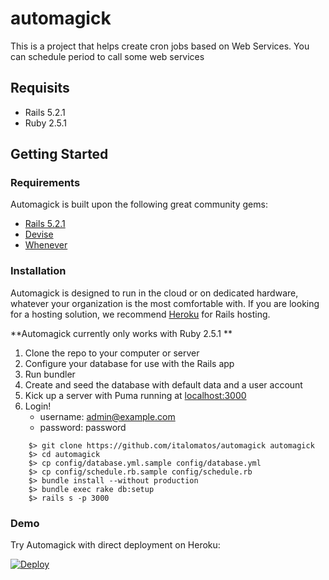 # automagick
This is a project that helps create cron jobs based on Web Services. You can schedule period to call some web services

Requisits
---
* Rails 5.2.1
* Ruby 2.5.1

## Getting Started

### Requirements
Automagick is built upon the following great community gems:

* [Rails 5.2.1](https://github.com/rails/rails)
* [Devise](https://github.com/plataformatec/devise)
* [Whenever](https://github.com/javan/whenever)


### Installation
Automagick is designed to run in the cloud or on dedicated hardware, whatever your organization is the most comfortable with. If you are looking for a hosting solution, we recommend [Heroku](http://www.heroku.com) for Rails hosting.

**Automagick currently only works with Ruby 2.5.1 **

1. Clone the repo to your computer or server
2. Configure your database for use with the Rails app
3. Run bundler
4. Create and seed the database with default data and a user account
5. Kick up a server with Puma running at [localhost:3000](http://localhost:3000)
6. Login!
	* username: admin@example.com
	* password: password
	
```
	$> git clone https://github.com/italomatos/automagick automagick
	$> cd automagick
	$> cp config/database.yml.sample config/database.yml
	$> cp config/schedule.rb.sample config/schedule.rb
	$> bundle install --without production
	$> bundle exec rake db:setup
	$> rails s -p 3000
```

### Demo
Try Automagick with direct deployment on Heroku:
<p><a href="https://heroku.com/deploy?template=https://github.com/italomatos/automagick" rel="nofollow"><img src="https://camo.githubusercontent.com/83b0e95b38892b49184e07ad572c94c8038323fb/68747470733a2f2f7777772e6865726f6b7563646e2e636f6d2f6465706c6f792f627574746f6e2e737667" alt="Deploy" data-canonical-src="https://www.herokucdn.com/deploy/button.svg" style="max-width:100%;"></a></p>